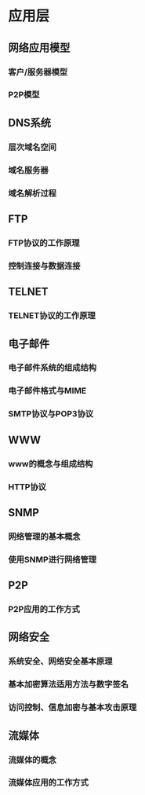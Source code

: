 # 应用层

## 网络应用模型

### 客户/服务器模型

### P2P模型

## DNS系统

### 层次域名空间

### 域名服务器

### 域名解析过程

## FTP

### FTP协议的工作原理

### 控制连接与数据连接

## TELNET

### TELNET协议的工作原理

## 电子邮件

### 电子邮件系统的组成结构

### 电子邮件格式与MIME

### SMTP协议与POP3协议

## WWW

### www的概念与组成结构

### HTTP协议

## SNMP

### 网络管理的基本概念

### 使用SNMP进行网络管理

## P2P

### P2P应用的工作方式

## 网络安全

### 系统安全、网络安全基本原理

### 基本加密算法适用方法与数字签名

### 访问控制、信息加密与基本攻击原理

## 流媒体

### 流媒体的概念

### 流媒体应用的工作方式